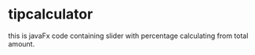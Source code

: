 # tipcalculator
this is javaFx code containing slider with percentage calculating from total amount.
